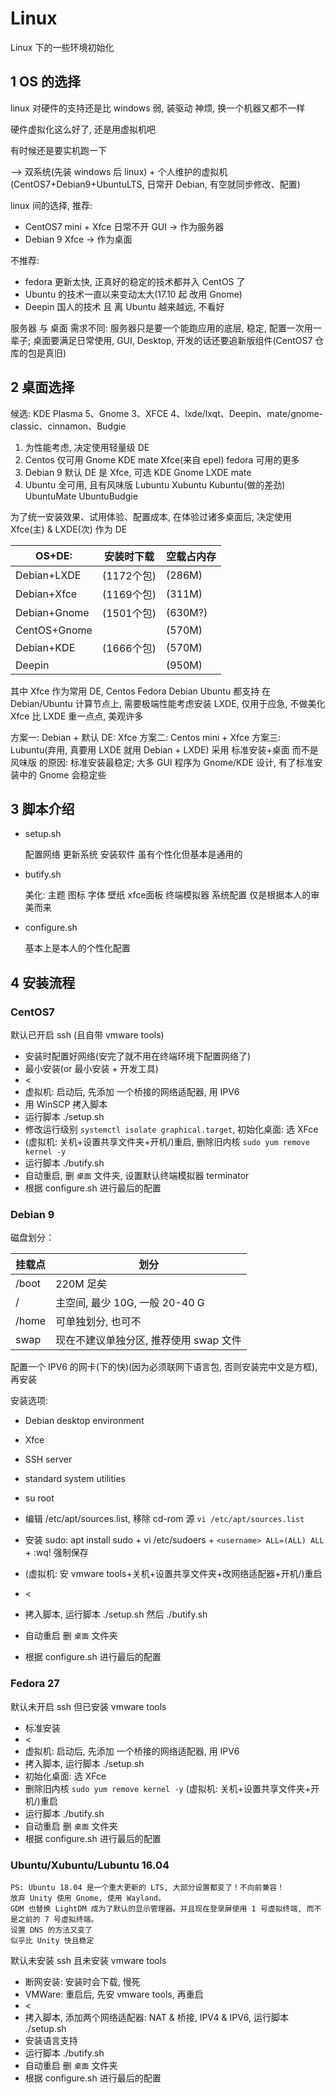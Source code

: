 # Linux

Linux 下的一些环境初始化

## 1 OS 的选择

linux 对硬件的支持还是比 windows 弱, 装驱动 神烦, 换一个机器又都不一样

硬件虚拟化这么好了, 还是用虚拟机吧

有时候还是要实机跑一下

--> 双系统(先装 windows 后 linux) + 个人维护的虚拟机(CentOS7+Debian9+UbuntuLTS, 日常开 Debian, 有空就同步修改、配置)

linux 间的选择, 推荐:

* CentOS7 mini + Xfce 日常不开 GUI -> 作为服务器
* Debian 9 Xfce                   -> 作为桌面

不推荐:

* fedora 更新太快, 正真好的稳定的技术都并入 CentOS 了
* Ubuntu 的技术一直以来变动太大(17.10 起 改用 Gnome)
* Deepin 国人的技术 且 离 Ubuntu 越来越远, 不看好

服务器 与 桌面 需求不同: 服务器只是要一个能跑应用的底层, 稳定, 配置一次用一辈子; 桌面要满足日常使用, GUI, Desktop, 开发的话还要追新版组件(CentOS7 仓库的包是真旧)

## 2 桌面选择

候选: KDE Plasma 5、Gnome 3、XFCE 4、lxde/lxqt、Deepin、mate/gnome-classic、cinnamon、Budgie

1. 为性能考虑, 决定使用轻量级 DE
1. Centos 仅可用 Gnome KDE mate Xfce(来自 epel) fedora 可用的更多
1. Debian 9 默认 DE 是 Xfce, 可选 KDE Gnome LXDE mate
1. Ubuntu 全可用, 且有风味版 Lubuntu Xubuntu Kubuntu(做的差劲) UbuntuMate UbuntuBudgie

为了统一安装效果、试用体验、配置成本, 在体验过诸多桌面后, 决定使用 Xfce(主) & LXDE(次) 作为 DE

| OS+DE:       | 安装时下载 | 空载占内存 |
| --- | --- | --- |
| Debian+LXDE  | (1172个包) | (286M) |
| Debian+Xfce  | (1169个包) | (311M) |
| Debian+Gnome | (1501个包) | (630M?) |
| CentOS+Gnome |           | (570M) |
| Debian+KDE   | (1666个包) | (570M) |
| Deepin       |           | (950M) |

其中 Xfce 作为常用 DE, Centos Fedora Debian Ubuntu 都支持
在 Debian/Ubuntu 计算节点上, 需要极端性能考虑安装 LXDE, 仅用于应急, 不做美化
Xfce 比 LXDE 重一点点, 美观许多

方案一: Debian + 默认 DE: Xfce
方案二: Centos mini + Xfce
方案三: Lubuntu(弃用, 真要用 LXDE 就用 Debian + LXDE)
采用 标准安装+桌面 而不是 风味版 的原因: 标准安装最稳定; 大多 GUI 程序为 Gnome/KDE 设计, 有了标准安装中的 Gnome 会稳定些

## 3 脚本介绍

* setup.sh

    配置网络 更新系统 安装软件 虽有个性化但基本是通用的

* butify.sh

    美化: 主题 图标 字体 壁纸 xfce面板 终端模拟器 系统配置 仅是根据本人的审美而来

* configure.sh

    基本上是本人的个性化配置

## 4 安装流程

### CentOS7

默认已开启 ssh (且自带 vmware tools)

* 安装时配置好网络(安完了就不用在终端环境下配置网络了)
* 最小安装(or 最小安装 + 开发工具)
* <
* 虚拟机: 启动后, 先添加 一个桥接的网络适配器, 用 IPV6
* 用 WinSCP 拷入脚本
* 运行脚本 ./setup.sh
* 修改运行级别 `systemctl isolate graphical.target`, 初始化桌面: 选 XFce
* (虚拟机: 关机+设置共享文件夹+开机/)重启, 删除旧内核 `sudo yum remove kernel -y`
* 运行脚本 ./butify.sh
* 自动重启, 删 `桌面` 文件夹, 设置默认终端模拟器 terminator
* 根据 configure.sh 进行最后的配置

### Debian 9

磁盘划分：

| 挂载点   | 划分 |
| ------- | --- |
| /boot   | 220M 足矣 |
| /       | 主空间, 最少 10G, 一般 20-40 G |
| /home   | 可单独划分, 也可不 |
| swap    | 现在不建议单独分区, 推荐使用 swap 文件 |

配置一个 IPV6 的网卡(下的快)(因为必须联网下语言包, 否则安装完中文是方框), 再安装

安装选项:

* Debian desktop environment
* Xfce
* SSH server
* standard system utilities

* su root
* 编辑 /etc/apt/sources.list, 移除 cd-rom 源 `vi /etc/apt/sources.list`
* 安装 sudo: apt install sudo + vi /etc/sudoers + `<username> ALL=(ALL) ALL` + :wq! 强制保存
* (虚拟机: 安 vmware tools+关机+设置共享文件夹+改网络适配器+开机/)重启
* <
* 拷入脚本, 运行脚本 ./setup.sh 然后 ./butify.sh
* 自动重启 删 `桌面` 文件夹
* 根据 configure.sh 进行最后的配置

### Fedora 27

默认未开启 ssh 但已安装 vmware tools

* 标准安装
* <
* 虚拟机: 启动后, 先添加 一个桥接的网络适配器, 用 IPV6
* 拷入脚本, 运行脚本 ./setup.sh
* 初始化桌面: 选 XFce
* 删除旧内核 `sudo yum remove kernel -y` (虚拟机: 关机+设置共享文件夹+开机/)重启
* 运行脚本 ./butify.sh
* 自动重启 删 `桌面` 文件夹
* 根据 configure.sh 进行最后的配置

### Ubuntu/Xubuntu/Lubuntu 16.04

    PS: Ubuntu 18.04 是一个重大更新的 LTS, 大部分设置都变了！不向前兼容！
    放弃 Unity 使用 Gnome, 使用 Wayland。
    GDM 也替换 LightDM 成为了默认的显示管理器。并且现在登录屏使用 1 号虚拟终端, 而不是之前的 7 号虚拟终端。
    设置 DNS 的方法又变了
    似乎比 Unity 快且稳定

默认未安装 ssh 且未安装 vmware tools

* 断网安装: 安装时会下载, 慢死
* VMWare: 重启后, 先安 vmware tools, 再重启
* <
* 拷入脚本, 添加两个网络适配器: NAT & 桥接, IPV4 & IPV6, 运行脚本 ./setup.sh
* 安装语言支持
* 运行脚本 ./butify.sh
* 自动重启 删 `桌面` 文件夹
* 根据 configure.sh 进行最后的配置
